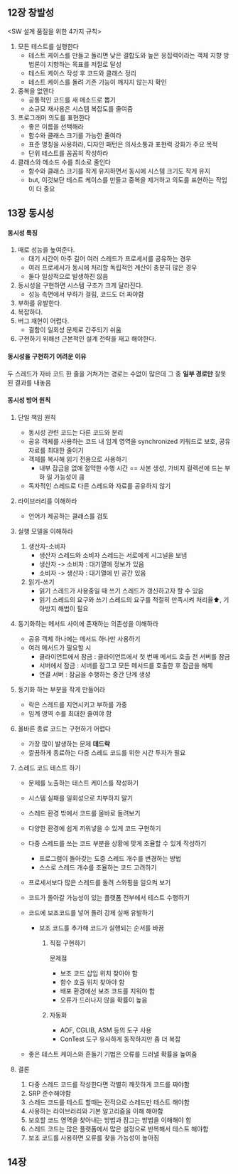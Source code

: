 ## 12장 창발성

<SW 설계 품질을 위한 4가지 규칙>

1. 모든 테스트를 실행한다
   - 테스트 케이스를 만들고 돌리면 낮은 결합도와 높은 응집력이라는 객체 지향 방법론이 지향하는 목표를 저절로 달성
   - 테스트 케이스 작성 후 코드와 클래스 정리
   - 테스트 케이스를 돌려 기존 기능이 깨지지 않는지 확인
2. 중복을 없앤다
   - 공통적인 코드를 새 메소드로 뽑기
   - 소규모 재사용은 시스템 복잡도를 줄여줌
3. 프로그래머 의도를 표현한다
   - 좋은 이름을 선택해라
   - 함수와 클래스 크기를 가능한 줄여라
   - 표준 명칭을 사용하라, 디자인 패턴은 의사소통과 표현력 강화가 주요 목적
   - 단위 테스트를 꼼꼼히 작성하라
4. 클래스와 메소드 수를 최소로 줄인다
   - 함수와 클래스 크기를 작게 유지하면서 동시에 시스템 크기도 작게 유지
   - but, 이것보단 테스트 케이스를 만들고 중복을 제거하고 의도를 표현하는 작업이 더 중요



## 13장 동시성

#### 동시성 특징

1. 때로 성능을 높여준다.
   - 대기 시간이 아주 길어 여러 스레드가 프로세서를 공유하는 경우
   - 여러 프로세서가 동시에 처리할 독립적인 계산이 충분히 많은 경우
   - 둘다 일상적으로 발생하진 않음
2. 동시성을 구현하면 시스템 구조가 크게 달라진다.
   - 성능 측면에서 부하가 걸림, 코드도 더 짜야함
3. 부하를 유발한다.
4. 복잡하다.
5. 버그 재현이 어렵다.
   - 결함이 일회성 문제로 간주되기 쉬움
6. 구현하기 위해선 근본적인 설계 전략을 재고 해야한다.



#### 동시성을 구현하기 어려운 이유

두 스레드가 자바 코드 한 줄을 거쳐가는 경로는 수없이 많은데 그 중 **일부 경로만** 잘못된 결과를 내놓음



#### 동시성 방어 원칙

1. 단일 책임 원칙

   - 동시성 관련 코드는 다른 코드와 분리
   - 공유 객체를 사용하는 코드 내 임계 영역을 synchronized 키워드로 보호, 공유 자료를 최대한 줄이기
   - 객체를 복사해 읽기 전용으로 사용하기
     - 내부 잠금을 없애 절약한 수행 시간  == 사본 생성, 가비지 컬렉션에 드는 부하 일 가능성이 큼
   - 독자적인 스레드로 다른 스레드와 자료를 공유하지 않기

2. 라이브러리를 이해하라

   - 언어가 제공하는 클래스를 검토

3. 실행 모델을 이해하라

   1. 생산자-소비자
      - 생산자 스레드와 소비자 스레드는 서로에게 시그널을 보냄
      - 생산자 -> 소비자 : 대기열에 정보가 있음
      - 소비자 -> 생산자 : 대기열에 빈 공간 있음
   2. 읽기-쓰기
      - 읽기 스레드가 사용중일 때 쓰기 스레드가 갱신하고자 할 수 있음
      - 읽기 스레드의 요구와 쓰기 스레드의 요구를 적절히 만족시켜 처리율⬆️, 기아방지 해법이 필요

4. 동기화하는 메서드 사이에 존재하는 의존성을 이해하라

   - 공유 객체 하나에는 메서드 하나만 사용하기
   - 여러 메서드가 필요할 시
     - 클라이언트에서 잠금 : 클라이언트에서 첫 번째 메서드 호출 전 서버를 잠금
     - 서버에서 잠금 : 서버를 잠그고 모든 메서드를 호출한 후 잠금을 해제
     - 연결 서버 : 잠금을 수행하는 중간 단계 생성

5. 동기화 하는 부분을 작게 만들어라

   - 락은 스레드를 지연시키고 부하를 가중
   - 임계 영역 수를 최대한 줄여야 함

6. 올바른 종료 코드는 구현하기 어렵다

   - 가장 많이 발생하는 문제 **데드락**
   - 깔끔하게 종료하는 다중 스레드 코드를 위한 시간 투자가 필요

7. 스레드 코드 테스트 하기

   - 문제를 노출하는 테스트 케이스를 작성하기

   - 시스템 실패를 일회성으로 치부하지 말기

   - 스레드 환경 밖에서 코드를 올바로 돌려보기

   - 다양한 환경에 쉽게 끼워넣을 수 있게 코드 구현하기

   - 다중 스레드를 쓰는 코드 부분을 상황에 맞게 조율할 수 있게 작성하기

     - 프로그램이 돌아갖는 도중 스레드 개수를 변경하는 방법
     - 스스로 스레드 개수를 조율하는 코드 고려하기

   - 프로세서보다 많은 스레드를 돌려 스와핑을 일으켜 보기

   - 코드가 돌아갈 가능성이 있는 플랫폼 전부에서 테스트 수행하기

   - 코드에 보조코드를 넣어 돌려 강제 실패 유발하기

     - 보조 코드를 추가해 코드가 실행되는 순서를 바꿈

       1. 직접 구현하기

          문제점 

          - 보조 코드 삽입 위치 찾아야 함
          - 함수 호출 위치 찾아야 함
          - 배포 환경에선 보조 코드를 지워야 함
          - 오류가 드러나지 않을 확률이 높음

       2. 자동화

          - AOF, CGLIB, ASM 등의 도구 사용
          - ConTest 도구 유사하게 동작하지만 좀 더 복잡

   -  좋은 테스트 케이스와 흔들기 기법은 오류를 드러낼 확률을 높여줌

     

8. 결론

   1. 다중 스레드 코드를 작성한다면 각별히 깨끗하게 코드를 짜야함
   2. SRP 준수해야함
   3. 스레드 코드를 테스트 할때는 전적으로 스레드만 테스트 해야함
   4. 사용하는 라이브러리와 기본 알고리즘을 이해 해야함
   5. 보호할 코드 영역을 찾아내는 방법과 잠그는 방법을 이해해야 함
   6. 스레드 코드는 많은 플랫폼에서 많은 설정으로 반복해서 테스트 해야함
   7. 보조 코드를 사용하면 오류를 찾을 가능성이 높아짐



## 14장

